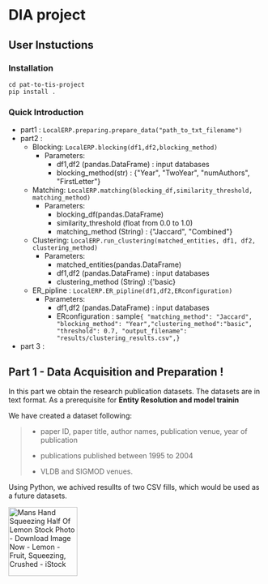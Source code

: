 # DIA project

## User Instuctions

### Installation

```shell
cd pat-to-tis-project
pip install .
```

### Quick Introduction

- part1 : `LocalERP.preparing.prepare_data("path_to_txt_filename")`
- part2 :
  - Blocking: `LocalERP.blocking(df1,df2,blocking_method)`
    - Parameters:
      - df1,df2 (pandas.DataFrame) : input databases
      - blocking_method(str) : {"Year", "TwoYear", "numAuthors", "FirstLetter"}
  - Matching: `LocalERP.matching(blocking_df,similarity_threshold, matching_method)`
    - Parameters:
      - blocking_df(pandas.DataFrame)
      - similarity_threshold (float from 0.0 to 1.0)
      - matching_method (String) : {"Jaccard", "Combined"}
  - Clustering: `LocalERP.run_clustering(matched_entities, df1, df2, clustering_method)`
    - Parameters:
      - matched_entities(pandas.DataFrame)
      - df1,df2 (pandas.DataFrame) : input databases
      - clustering_method (String) :{'basic}
  - ER_pipline : `LocalERP.ER_pipline(df1,df2,ERconfiguration)`
    - Parameters:
      - df1,df2 (pandas.DataFrame) : input databases
      - ERconfiguration : sample`{ "matching_method": "Jaccard", "blocking_method": "Year","clustering_method":"basic", "threshold": 0.7, "output_filename": "results/clustering_results.csv",}`
- part 3 :

## Part 1 - Data Acquisition and Preparation !

<p> In this part we obtain the research publication datasets. The datasets are in text format.  
As a prerequisite for <strong>Entity Resolution and model trainin</strong> </p>

We have created a dataset following:

> - paper ID, paper title, author names, publication venue, year of publication
>
> - publications published between 1995 to 2004
>
> - VLDB and SIGMOD venues.

Using Python, we achived resullts of two CSV fills, which would be used as a future datasets.

<img title="" src="https://media.istockphoto.com/id/97980384/photo/mans-hand-squeezing-half-of-lemon.jpg?s=612x612&w=0&k=20&c=fOwBJdxYux4EpCxA5L3zldTuNcJcdKGQuj9JpQTFM6g=" alt="Mans Hand Squeezing Half Of Lemon Stock Photo - Download Image Now - Lemon  - Fruit, Squeezing, Crushed - iStock" width="136" data-align="right">
